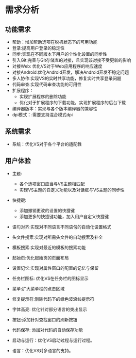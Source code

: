 # 需求分析

## 功能需求

- 帮助：增加帮助选项在脱机状态下的可用功能
- 登录:提高用户登录的稳定性
- 同步:实现在不同版本下用户的个性化设置的同步性
- 引入Git:完善与Git存储库的对接，且实现该对接不受更新的影响
- 对接Web: 优化VS对于Web应用程序的响应速度
- 对接Android:优化Android开发，解决Android开发不稳定问题
- 多人协作:实现VS的实时共享功能，修复实时共享登录问题
- 代码审查:实现代码审查功能的可用性
- 扩展程序：
  - 实现扩展程序的删除功能
  - 优化对于扩展程序的下载功能，实现扩展程序的后台下载
- 编译器版本：实现与各个版本编译器的兼容性
- dpi模式：:需要支持混合模式dpi

## 系统需求

- 系统：优化VS对于各个平台的适配性

## 用户体验

- 主题:
  - 各个选项窗口应当与VS主题相匹配
  - 实现VS主题的自定义功能以及对话框与VS主题的同步性
- 快捷键:
  - 添加撤销更改的设置的快捷键
  - 添加更多的快捷键功能，加入用户自定义快捷键
- 语句对齐:实现对不同语言不同语句的自动化设置格式
- 头文件搜索:实现对所需头文件的自动搜索及补全
- 模板搜索:实现对最近的模板的搜索功能
- 起始页:优化起始页的页面布局
- 设置记忆:实现对属性窗口的配置的记忆与保留
- 任务栏图标: 优化VS在任务栏的图标显示

- 菜单:扩大菜单栏的点击区域
- 修复提示符:删除代码下的绿色波浪线提示符
- 字体高亮: 优化针对部分语言的突出显示
- 按钮:添加针对查找窗口的刷新按钮
- 代码保存: 添加对代码的自动保存功能
- 启动与运行：优化VS启动过程与运行过程。
- 语言：优化VS对多语言的支持。
